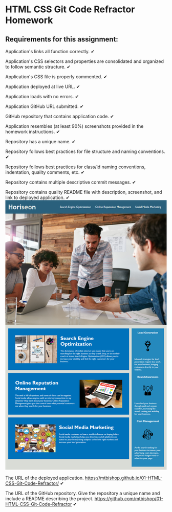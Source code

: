 # HTML CSS Git Code Refractor Homework

## Requirements for this assignment:

Application's links all function correctly. ✔

Application's CSS selectors and properties are consolidated and organized to follow semantic structure. ✔

Application's CSS file is properly commented. ✔

Application deployed at live URL. ✔

Application loads with no errors. ✔

Application GitHub URL submitted. ✔

GitHub repository that contains application code. ✔

Application resembles (at least 90%) screenshots provided in the homework instructions. ✔

Repository has a unique name. ✔

Repository follows best practices for file structure and naming conventions. ✔

Repository follows best practices for class/id naming conventions, indentation, quality comments, etc. ✔

Repository contains multiple descriptive commit messages. ✔

Repository contains quality README file with description, screenshot, and link to deployed application. ✔
![html-css-git-homework-demo](Assets/01-html-css-git-homework-demo.png "Page Preview") 

The URL of the deployed application. https://mtbishop.github.io/01-HTML-CSS-Git-Code-Refractor/ ✔

The URL of the GitHub repository. Give the repository a unique name and include a README describing the project. 
https://github.com/mtbishop/01-HTML-CSS-Git-Code-Refractor ✔
